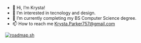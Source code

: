 - 👋 Hi, I’m Krysta!
- 👀 I’m interested in tecnology and design.
- 🌱 I’m currently completing my BS Computer Science degree.
- 📫 How to reach me Krysta.Parker757@gmail.com

[![roadmap.sh](https://roadmap.sh/card/wide/673b6739f20970fd48a5a65f?variant=dark)](https://roadmap.sh)

<!---
MyNerdChild/MyNerdChild is a ✨ special ✨ repository because its `README.md` (this file) appears on your GitHub profile.
You can click the Preview link to take a look at your changes.
--->
